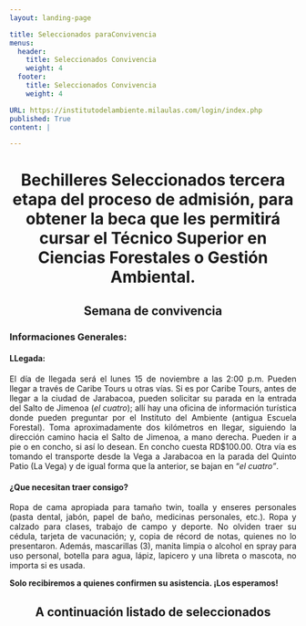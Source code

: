 ```yaml
---
layout: landing-page

title: Seleccionados paraConvivencia
menus:
  header:
    title: Seleccionados Convivencia
    weight: 4
  footer:
    title: Seleccionados Convivencia 
    weight: 4

URL: https://institutodelambiente.milaulas.com/login/index.php
published: True
content: |

---
```

<h1 style="text-align: center;">Bechilleres Seleccionados tercera etapa del proceso de admisi&oacute;n, para obtener la beca que les permitir&aacute; cursar el T&eacute;cnico Superior en Ciencias Forestales o Gesti&oacute;n Ambiental.</h1>
<h2 style="text-align: center;">Semana de convivencia</h2>
<h3>Informaciones Generales:</h3>
<h4>LLegada:</h4>
<p style="text-align: justify;">El d&iacute;a de llegada ser&aacute; el lunes 15 de noviembre a las 2:00 p.m. Pueden llegar a trav&eacute;s de Caribe Tours u otras v&iacute;as. Si es por Caribe Tours, antes de llegar a la ciudad de Jarabacoa, pueden solicitar su parada en la entrada del Salto de Jimenoa (<em>el cuatro</em>); all&iacute; hay una oficina de informaci&oacute;n tur&iacute;stica donde pueden preguntar por el Instituto del Ambiente (antigua Escuela Forestal). Toma aproximadamente dos kil&oacute;metros en llegar, siguiendo la direcci&oacute;n camino hacia el Salto de Jimenoa, a mano derecha. Pueden ir a pie o en concho, si as&iacute; lo desean. En concho cuesta RD$100.00. Otra v&iacute;a es tomando el transporte desde la Vega a Jarabacoa en la parada del Quinto Patio (La Vega) y de igual forma que la anterior, se bajan en &ldquo;<em>el cuatro&rdquo;</em>.</p>
<h4 style="text-align: justify;">&iquest;Que necesitan traer consigo?</h4>
<p style="text-align: justify;">Ropa de cama apropiada para tama&ntilde;o twin, toalla y enseres personales (pasta dental, jab&oacute;n, papel de ba&ntilde;o, medicinas personales, etc.). Ropa y calzado para clases, trabajo de campo y deporte. No olviden traer su c&eacute;dula, tarjeta de vacunaci&oacute;n; y, copia de r&eacute;cord de notas, quienes no lo presentaron. Adem&aacute;s, mascarillas (3), manita limpia o alcohol en spray para uso personal, botella para agua, l&aacute;piz, lapicero y una libreta o mascota, no importa si es usada.</p>
<p style="text-align: justify;"><strong>Solo recibiremos a quienes confirmen su asistencia. &iexcl;Los esperamos!</strong></p>
<h2 style="text-align: center;">A continuaci&oacute;n listado de seleccionados</h2>
<p></p>
<p></p>
